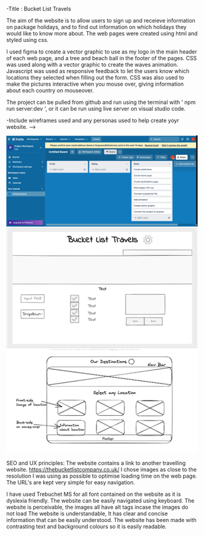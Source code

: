 <!-- I'd like you to make a readme.md file in your project and start filling that out. It's like a text file, but you can use markdown or HTML to format it a little more nicely. One of the project requirements is to have detailed planning, wireframes, a list of ways your site follows accessibility guidelines, and a list of the SEO and UX principles that were considered. These should be covered in your readme file. You can add a screenshots or images directory to your project and include pictures of any planning (personas/wireframes etc) you have used, and you can display them in the readme file using markdown. If you're not sure about how to do this let me know and we can go over it. :D -->

<!-- ccya_readme.md in classnotes -->


-Title : Bucket List Travels

The aim of the website is to allow users to sign up and receieve information on package holidays, and to find out information on which holidays they would like to know more about.
The web pages were created using html and styled using css.

I used figma to create a vector graphic to use as my logo in the main header of each web page, and a tree and beach ball in the footer of the pages.
CSS was used along with a vector graphic to create the waves animation.
Javascript was used as responsive feedback to let the users know which locations they selected when filling out the form.
CSS was also used to make the pictures interactive when you mouse over, giving information about each country on mouseover.


The project can be pulled from github and run using the terminal with ' npm run server:dev ', or it can be run using live server on visual studio code.

-Include wireframes used and any personas used to help create yoyr website. -->

![trello used to plan the project](/public/images/trello.png)
![home page wireframe](/public/images/wireframe_home.png)
![destination page wireframe ](/public/images/wireframe_destinations.png)


<!-- SEO principles - 
Keywords used?
Page loading - it needs to be fast, what have you used to make the page fast. e.g images as close to resoultion as possible to reduce load time
Are the pages visually stable.
Have you optimised URLs? -->

SEO and UX principles:
The website contains a link to another travelling website. https://thebucketlistcompany.co.uk/
I chose images as close to the resolution I was using as possible to optimise loading time on the web page.
The URL's are kept very simple for easy navigation.

<!-- Meta tags?
Keywords? -->


<!-- UX and accessibility-
Dyslexia friendly font?  -->
I have used Trebuchet MS for all font contained on the website as it is dyslexia friendly.
The website can be easily navigated using keyboard.
The website is perceivable, the images all have alt tags incase the images do not load
The website is understandable, It has clear and concise information that can be easily understood.
The website has been made with contrasting text and background colours so it is easily readable.

<!-- Enough contrast between text and background.
Appropriate header tags. html and content side.
Have you made sure there are no broken links?
Have you avoided things like auto playing videos,pop ups and large file sizes?
What design patterns did you use and why? www.ui-patterns.com -->




